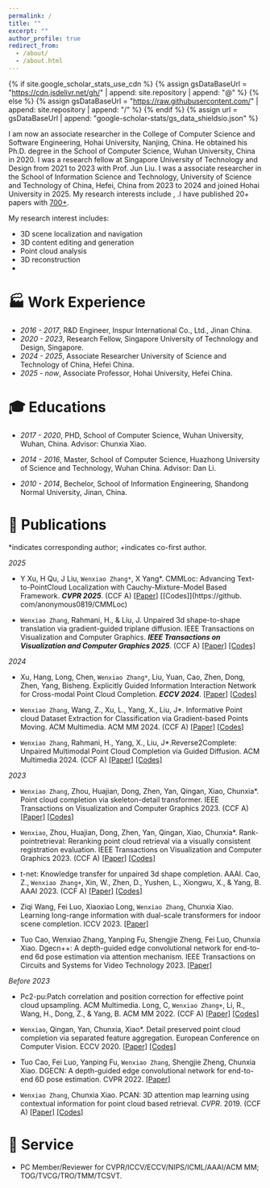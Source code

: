 ```yaml
---
permalink: /
title: ""
excerpt: ""
author_profile: true
redirect_from: 
  - /about/
  - /about.html
---
```


{% if site.google_scholar_stats_use_cdn %}
{% assign gsDataBaseUrl = "https://cdn.jsdelivr.net/gh/" | append: site.repository | append: "@" %}
{% else %}
{% assign gsDataBaseUrl = "https://raw.githubusercontent.com/" | append: site.repository | append: "/" %}
{% endif %}
{% assign url = gsDataBaseUrl | append: "google-scholar-stats/gs_data_shieldsio.json" %}

<span class='anchor' id='about-me'></span>
 I am now an associate researcher in the College of Computer Science and Software Engineering, Hohai University, Nanjing, China. He obtained his Ph.D. degree in the School of Computer Science, Wuhan University, China in 2020. I was a research fellow at Singapore University of Technology and Design from 2021 to 2023 with Prof. Jun Liu. I was a associate researcher in the School of Information Science and Technology, University of Science and Technology of China, Hefei, China from 2023 to 2024 and joined Hohai University in 2025. My research interests include , .I have published 20+ papers with 
 <a href='https://scholar.google.com/citations?user=-qDvzxAAAAAJ'>700+</a>.

My research interest includes: 
- 3D scene localization and navigation
- 3D content editing and generation
- Point cloud analysis
- 3D reconstruction
-

# 🏭 Work Experience
- *2016 - 2017*, R&D Engineer, Inspur International Co., Ltd., Jinan China.
- *2020 - 2023*, Research Fellow, Singapore University of Technology and Design, Singapore.
- *2024 - 2025*, Associate Researcher University of Science and Technology of China, Hefei China.
- *2025 - now*, Associate Professor, Hohai University, Hefei China.


# 🎓 Educations 
<!-- - *2017 - 2020*, <a href="http://english.hust.edu.cn/"><img class="svg" src="/images/HUST_logo.svg" width="23pt"></a> School of Mechanical Science and Engineering, Huazhong University of Science and Technology, Wuhan China.  -->
- *2017 - 2020*, PHD, School of Computer Science, Wuhan University, Wuhan, China. Advisor: Chunxia Xiao.

- *2014 - 2016*, Master, School of Computer Science, Huazhong University of Science and Technology, Wuhan China. Advisor: Dan Li.

- *2010 - 2014*, Bechelor, School of Information Engineering, Shandong Normal University, Jinan, China. 

<!-- - *2012.09 - 2016.06*, <a href="https://en.scu.edu.cn/"><img class="svg" src="/images/SCU_logo.svg" width="20pt"></a> School of Manufacturing Science and Engineering, Sichuan University, Chengdu China.  -->
 

# 📝 Publications 




<!-- <div class='paper-box'><div class='paper-box-image'><div><div class="badge">Sens. Actuators Phys. 2021</div><img src='images/sna2021.svg' alt="sym" width="100%"></div></div>
<div class='paper-box-text' markdown="1">

-	`Jian Tang`, Rongbiao Wang, Bocheng Liu, Yihua Kang. A novel magnetic flux leakage method based on the ferromagnetic lift-off layer with through groove. *Sensors and Actuators A: Physical*. 2021: 113091. (JCR:Q1; IF:4.291)  
[[HTML]](https://dx.doi.org/10.1016/j.sna.2021.113091) [[Preview]](https://github.com/tangjyan/tangjyan.github.io/blob/main/pdf/TangJ-2021-A%20novel%20magnetic%20flux%20leakage%20method%20based%20on%20the%20ferromagnetic%20lift-off%20layer.pdf) [[PDF]](/pdf/TangJ-2021-A%20novel%20magnetic%20flux%20leakage%20method%20based%20on%20the%20ferromagnetic%20lift-off%20layer.pdf)

</div>
</div> -->

*indicates corresponding author; +indicates co-first author.

*_2025_*

- Y Xu, H Qu, J Liu, `Wenxiao Zhang*`, X Yang*. CMMLoc: Advancing Text-to-PointCloud Localization with Cauchy-Mixture-Model Based Framework. ___CVPR 2025___. (CCF A) [[Paper]](https://openaccess.thecvf.com/content/CVPR2025/html/Xu_CMMLoc_Advancing_Text-to-PointCloud_Localization_with_Cauchy-Mixture-Model_Based_Framework_CVPR_2025_paper.html) [[Codes]](https://github. com/anonymous0819/CMMLoc)

- `Wenxiao Zhang`, Rahmani, H., & Liu, J. Unpaired 3d shape-to-shape translation via gradient-guided triplane diffusion. IEEE Transactions on Visualization and Computer Graphics. ___IEEE Transactions on Visualization and Computer Graphics 2025___. (CCF A) [[Paper]](https://ieeexplore.ieee.org/abstract/document/10856441/) [[Codes]](https://github.com/XLechter/GuidedShapeTrans)

*_2024_*

- Xu, Hang, Long, Chen, `Wenxiao Zhang*`, Liu, Yuan, Cao, Zhen, Dong, Zhen, Yang, Bisheng. Explicitly Guided Information Interaction Network for Cross-modal Point Cloud Completion. ___ECCV 2024___. [[Paper]](https://link.springer.com/chapter/10.1007/978-3-031-73254-6_24) [[Codes]](https://github.com/WHU-USI3DV/EGIInet)

- `Wenxiao Zhang`, Wang, Z., Xu, L., Yang, X., Liu, J*. Informative Point cloud Dataset Extraction for Classification via Gradient-based Points Moving. ACM Multimedia.  ACM MM 2024. (CCF A) [[Paper]](https://dl.acm.org/doi/abs/10.1145/3664647.3680767) [[Codes]](https://github.com/XLechter/PointCondensation)

- `Wenxiao Zhang`, Rahmani, H., Yang, X., Liu, J*.Reverse2Complete: Unpaired Multimodal Point Cloud Completion via Guided Diffusion. ACM Multimedia 2024. (CCF A) [[Paper]](https://dl.acm.org/doi/abs/10.1145/3664647.3680590) [[Codes]]()

*_2023_*

- `Wenxiao Zhang`, Zhou, Huajian, Dong, Zhen, Yan, Qingan, Xiao, Chunxia*. Point cloud completion via skeleton-detail transformer. IEEE Transactions on Visualization and Computer Graphics 2023. (CCF A) [[Paper]](https://ieeexplore.ieee.org/abstract/document/9804851/) [[Codes]](https://github.com/XLechter/SDT)

- `Wenxiao`, Zhou, Huajian, Dong, Zhen, Yan, Qingan, Xiao, Chunxia*. Rank-pointretrieval: Reranking point cloud retrieval via a visually consistent registration evaluation. IEEE Transactions on Visualization and Computer Graphics 2023. (CCF A) [[Paper]](https://ieeexplore.ieee.org/abstract/document/9764639) [[Codes]](https://github.com/XLechter/Rank-PointRetrieval)

- t-net: Knowledge transfer for unpaired 3d shape completion. AAAI. Cao, Z., `Wenxiao Zhang+`, Xin, W., Zhen, D., Yushen, L., Xiongwu, X., & Yang, B. AAAI 2023. (CCF A) [[Paper]](https://ojs.aaai.org/index.php/AAAI/article/view/25101) [[Codes]](https://github.com/a4152684/KT-Net)

- Ziqi Wang, Fei Luo, Xiaoxiao Long, `Wenxiao Zhang`, Chunxia Xiao. Learning long-range information with dual-scale transformers for indoor scene completion. ICCV 2023. [[Paper]](https://ieeexplore.ieee.org/abstract/document/10377926/)

- Tuo Cao, Wenxiao Zhang, Yanping Fu, Shengjie Zheng, Fei Luo, Chunxia Xiao. Dgecn++: A depth-guided edge convolutional network for end-to-end 6d pose estimation via attention mechanism. IEEE Transactions on Circuits and Systems for Video Technology 2023. [[Paper]](https://ieeexplore.ieee.org/abstract/document/10295517/)

*Before 2023*

- Pc2-pu:Patch correlation and position correction for effective point cloud upsampling. ACM Multimedia. Long, C, `Wenxiao Zhang+`, Li, R., Wang, H., Dong, Z., & Yang, B. ACM MM 2022. (CCF A) [[Paper]](https://dl.acm.org/doi/abs/10.1145/3503161.3547777) [[Codes]](https://github.com/chenlongwhu/PC2-PU.git)

- `Wenxiao`, Qingan, Yan, Chunxia, Xiao*. Detail preserved point cloud completion via separated feature aggregation. European Conference on Computer Vision. ECCV 2020. [[Paper]](https://link.springer.com/chapter/10.1007/978-3-030-58595-2_31) [[Codes]](https://github.com/XLechter/Detail-Preserved-Point-Cloud-Completion-via-SFA)

- Tuo Cao, Fei Luo, Yanping Fu, `Wenxiao Zhang`, Shengjie Zheng, Chunxia Xiao. DGECN: A depth-guided edge convolutional network for end-to-end 6D pose estimation. CVPR 2022. [[Paper]](https://openaccess.thecvf.com/content/CVPR2022/papers/Cao_DGECN_A_Depth-Guided_Edge_Convolutional_Network_for_End-to-End_6D_Pose_CVPR_2022_paper.pdf)


- `Wenxiao Zhang`, Chunxia Xiao. PCAN: 3D attention map learning using contextual information for point cloud based retrieval. *CVPR*. 2019. (CCF A)
[[Paper]](https://openaccess.thecvf.com/content_CVPR_2019/papers/Zhang_PCAN_3D_Attention_Map_Learning_Using_Contextual_Information_for_Point_CVPR_2019_paper.pdf) [[Codes]](https://github.com/XLechter/PCAN)



<!-- 
# 🏅 Honors and Awards
- *2015.11*  Win the `1st Prize` in the 14th "Challenge Cup" National Undergraduate Curricular Academic Science and Technology Works Competition.
- *2015.06* Win the `1st Prize` in the 13rd  "Challenge Cup" Sichuan Undergraduate Curricular Academic Science and Technology Works Competition. [[Newsreport]](https://www.sc.gov.cn/10462/10778/10876/2015/7/1/10341562.shtml)
- *2014.12* Win the `1st Prize` in the 4th National Undergraduate Engineering Training Integration Ability Competition (Sichuan Division). -->


# 💬 Service

-  PC Member/Reviewer for CVPR/ICCV/ECCV/NIPS/ICML/AAAI/ACM MM; TOG/TVCG/TRO/TMM/TCSVT.
  
